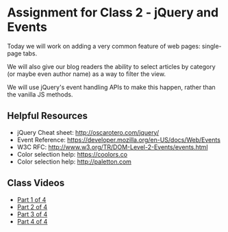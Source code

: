 # Assignment for Class 2 - jQuery and Events

Today we will work on adding a very common feature of web pages: single-page tabs.

We will also give our blog readers the ability to select articles by category (or maybe even author name) as a way to filter the view.

We will use jQuery's event handling APIs to make this happen, rather than the vanilla JS methods.

## Helpful Resources
 - jQuery Cheat sheet: http://oscarotero.com/jquery/
 - Event Reference: https://developer.mozilla.org/en-US/docs/Web/Events
 - W3C RFC: http://www.w3.org/TR/DOM-Level-2-Events/events.html
 - Color selection help: https://coolors.co
 - Color selection help: http://paletton.com

## Class Videos
 - [Part 1 of 4](https://youtu.be/CXiwNCddxKY)
 - [Part 2 of 4](https://youtu.be/aPQxZ6e3jb8)
 - [Part 3 of 4](https://youtu.be/ocztuOyld_k)
 - [Part 4 of 4](https://youtu.be/iuwCfGwFEuU)
